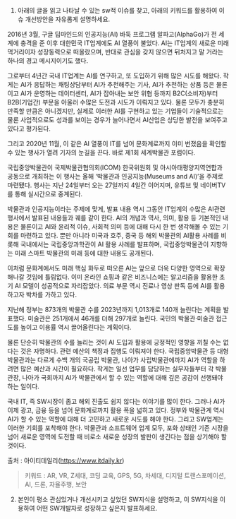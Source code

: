 1. 아래의 글을 읽고 나타날 수 있는 sw적 이슈를 찾고, 아래의 키워드를 활용하여 이슈 개선방안을 자유롭게 설명하세요.

2016년 3월, 구글 딥마인드의 인공지능(AI) 바둑 프로그램 알파고(AlphaGo)가 전 세계에 충격을 준 이후 대한민국 IT업계에도 AI 열풍이 불었다. AI는 IT업계의 새로운 미래 먹거리이자 성장동력으로 떠올랐으며, 반대로 관심을 갖지 않으면 뒤처지고 말 거라는 하나의 경고 메시지이기도 했다.

그로부터 4년간 국내 IT업계는 AI를 연구하고, 또 도입하기 위해 많은 시도를 해왔다. 작게는 AI가 응답하는 채팅상담부터 AI가 추천해주는 기사, AI가 추천하는 상품 등은 물론이고 AI가 운영하는 데이터센터, AI가 잡아내는 보안 위협 등까지 B2C(소비자)부터 B2B(기업간) 부문을 아울러 수많은 도전과 시도가 이뤄지고 있다. 물론 모두가 충분히 만족할 만큼은 아니겠지만, 실제로 이러한 AI를 구현하고 있는 기업들이 기술적으로는 물론 사업적으로도 성과를 보이는 경우가 늘어나면서 AI산업은 상당한 발전을 보여주고 있다고 평가된다.

그리고 2020년 11월, 이 같은 AI 열풍이 IT를 넘어 문화계로까지 이미 번졌음을 확인할 수 있는 행사가 열려 기자의 눈길을 끈다. 바로 제1회 세계박물관 포럼이다. 

국립중앙박물관이 국제박물관협의회(ICOM) 한국위원회 및 아시아태평양지역연합과 공동으로 개최하는 이 행사는 올해 ‘박물관과 인공지능(Museums and AI)’을 주제로 마련됐다. 행사는 지난 24일부터 오는 27일까지 4일간 이어지며, 유튜브 및 네이버TV를 통해 실시간으로 중계된다.

박물관과 인공지능이라는 주제에 맞게, 발표 내용 역시 그동안 IT업계의 수많은 AI관련 행사에서 발표된 내용들과 궤를 같이 한다. AI의 개념과 역사, 의미, 활용 등 기본적인 내용은 물론이고 AI와 윤리적 이슈, 사회적 의미 등에 대해 다시 한 번 생각해볼 수 있는 기회를 마련하고 있다. 뿐만 아니라 미국과 호주, 중국 등 해외 박물관의 AI활용 사례를 비롯해 국내에서는 국립중앙과학관이 AI 활용 사례를 발표하며, 국립중앙박물관이 지향하는 미래 스마트 박물관의 미래 등에 대한 내용도 공개된다.

이처럼 문화계에서도 미래 핵심 화두로 떠오른 AI는 앞으로 더욱 다양한 영역으로 확장해나갈 것임에 틀림없다. 이미 온라인 쇼핑과 같은 비즈니스에는 알고리즘을 활용한 초기 AI 모델이 성공적으로 자리잡았다. 의료 부문 역시 진료나 영상 판독 등에 AI를 활용하고자 박차를 가하고 있다.

지난해 정부는 873개의 박물관 수를 2023년까지 1,013개로 140개 늘린다는 계획을 발표했다. 미술관은 251개에서 46개를 더해 297개로 늘린다. 국민의 박물관·미술관 접근도를 높이고 이용률 역시 끌어올린다는 계획이다.

물론 단순히 박물관의 수를 늘리는 것이 AI 도입과 활용에 긍정적인 영향을 끼칠 수는 없다는 것은 자명하다. 관련 예산의 책정과 집행도 이뤄져야 한다. 국립중앙박물관 등 대형 박물관과는 다르게 수백 개의 국공립 박물관, 나아가 사립박물관에까지 AI가 역할을 하려면 많은 예산과 시간이 필요하다. 작게는 일선 업무를 담당하는 실무자들부터 각 박물관장, 나아가 국회까지 AI가 박물관에서 할 수 있는 역할에 대해 깊은 공감이 선행돼야 하는 일이다.

국내 IT, 즉 SW시장이 좁고 해외 진출도 쉽지 않다는 이야기를 많이 한다. 그러나 AI가 이제 광고, 금융 등을 넘어 문화계로까지 활용 폭을 넓히고 있다. 정부와 박물관계 역시 AI가 할 수 있는 역할에 대해 더 고민하고 새로운 시도를 해야 한다. 그리고 SW업계는 이러한 기회를 포착해야 한다. 박물관과 소프트웨어 업계 모두, 포화 상태인 기존 시장을 넘어 새로운 영역에 도전할 때 비로소 새로운 성장의 발판이 생긴다는 점을 상기해야 할 것이다.

출처 : 아이티데일리(https://www.itdaily.kr)

> 키워드 : AR, VR, Z세대, 코딩 교육, GPS, 5G, 차세대, 디지털 트랜스포메이션, AI, 드론, 자율주행, 보안

2. 본인이 평소 관심있거나 개선시키고 싶었던 SW지식을 설명하고, 이 SW지식을 이용하여 어떤 SW개발자로 성장하고 싶은지 발표하세요.
